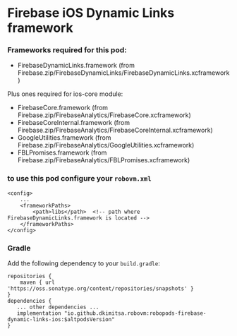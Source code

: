 # Firebase iOS Dynamic Links framework

### Frameworks required for this pod: 
* FirebaseDynamicLinks.framework (from Firebase.zip/FirebaseDynamicLinks/FirebaseDynamicLinks.xcframework)

Plus ones required for ios-core module:
* FirebaseCore.framework (from Firebase.zip/FirebaseAnalytics/FirebaseCore.xcframework)
* FirebaseCoreInternal.framework (from Firebase.zip/FirebaseAnalytics/FirebaseCoreInternal.xcframework)
* GoogleUtilities.framework (from Firebase.zip/FirebaseAnalytics/GoogleUtilities.xcframework)
* FBLPromises.framework (from Firebase.zip/FirebaseAnalytics/FBLPromises.xcframework)

### to use this pod configure your `robovm.xml`

```
<config>
    ...
    <frameworkPaths>
        <path>libs</path>  <!-- path where FirebaseDynamicLinks.framework is located -->
    </frameworkPaths>
</config>
```

### Gradle

Add the following dependency to your `build.gradle`:

```
repositories {
    maven { url 'https://oss.sonatype.org/content/repositories/snapshots' }
}
dependencies {
   ... other dependencies ...
   implementation "io.github.dkimitsa.robovm:robopods-firebase-dynamic-links-ios:$altpodsVersion"
}
```
